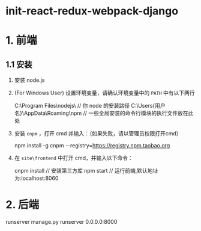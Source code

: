 # init-react-redux-webpack-django
# 1. 前端

## 1.1 安装

1. 安装 node.js

2. (For Windows User) 设置环境变量，请确认环境变量中的 `PATH` 中有以下两行

    C:\Program Files\nodejs\  // 你 node 的安装路径
    C:\Users\{用户名}\AppData\Roaming\npm  // 一些全局安装的命令行模块的执行文件放在此处

3. 安装 `cnpm` ，打开 cmd 并输入：（如果失败，请以管理员权限打开cmd）

    npm install -g cnpm --registry=https://registry.npm.taobao.org

4. 在 `site\frontend` 中打开 cmd，并输入以下命令：

    cnpm install  // 安装第三方库
    npm start  // 运行前端,默认地址为:localhost:8060

# 2. 后端

runserver manage.py runserver 0.0.0.0:8000
